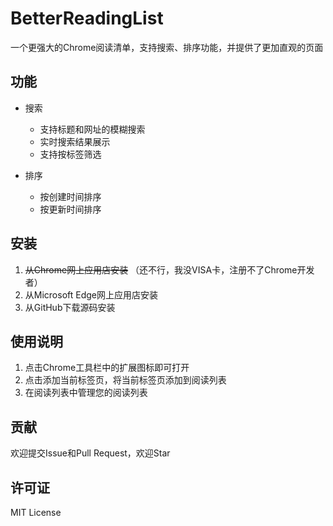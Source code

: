 # BetterReadingList

一个更强大的Chrome阅读清单，支持搜索、排序功能，并提供了更加直观的页面

## 功能

- 搜索
  - 支持标题和网址的模糊搜索
  - 实时搜索结果展示
  - 支持按标签筛选

- 排序
  - 按创建时间排序
  - 按更新时间排序

## 安装

1. ~~从Chrome网上应用店安装~~ （还不行，我没VISA卡，注册不了Chrome开发者）
2. 从Microsoft Edge网上应用店安装 
3. 从GitHub下载源码安装

## 使用说明

1. 点击Chrome工具栏中的扩展图标即可打开
2. 点击添加当前标签页，将当前标签页添加到阅读列表
3. 在阅读列表中管理您的阅读列表

## 贡献

欢迎提交Issue和Pull Request，欢迎Star

## 许可证

MIT License
